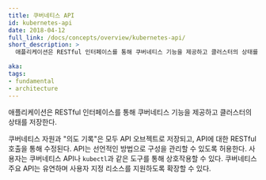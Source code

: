 ```yaml
---
title: 쿠버네티스 API
id: kubernetes-api
date: 2018-04-12
full_link: /docs/concepts/overview/kubernetes-api/
short_description: >
  애플리케이션은 RESTful 인터페이스를 통해 쿠버네티스 기능을 제공하고 클러스터의 상태를 저장한다.

aka: 
tags:
- fundamental
- architecture
---
```

 애플리케이션은 RESTful 인터페이스를 통해 쿠버네티스 기능을 제공하고 클러스터의 상태를 저장한다.

<!--more--> 

쿠버네티스 자원과 "의도 기록"은 모두 API 오브젝트로 저장되고, API에 대한 RESTful 호출을 통해 수정된다. API는 선언적인 방법으로 구성을 관리할 수 있도록 허용한다. 사용자는 쿠버네티스 API나 `kubectl`과 같은 도구를 통해 상호작용할 수 있다. 쿠버네티스 주요 API는 유연하며 사용자 지정 리소스를 지원하도록 확장할 수 있다.